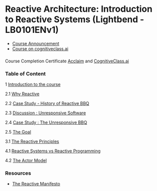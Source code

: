 # Reactive Architecture: Introduction to Reactive Systems (Lightbend -  LB0101ENv1)

- [Course Announcement](https://www.lightbend.com/blog/learn-reactive-architecture-for-free-at-your-own-pace)
- [Course on cognitiveclass.ai](https://cognitiveclass.ai/courses/reactive-architecture-introduction/)

###

Course Completion Certificate [Acclaim](https://www.youracclaim.com/badges/142c45b1-ab3b-42a3-b13d-05c37c44b9a1) and [CognitiveClass.ai](https://courses.cognitiveclass.ai/certificates/740f9ce9677f44f59f941e47d1638738)

### Table of Content

1 [Introduction to the course](https://github.com/AnanthaRajuC/Reactive-Architecture-Introduction-to-Reactive-Systems/blob/master/1%20Introduction%20to%20the%20course/Introduction.md)

2.1 [Why Reactive](https://github.com/AnanthaRajuC/Reactive-Architecture-Introduction-to-Reactive-Systems/blob/master/2%20Why%20Reactive/1%20Why%20Reactive.md)

2.2 [Case Study - History of Reactive BBQ](https://github.com/AnanthaRajuC/Reactive-Architecture-Introduction-to-Reactive-Systems/blob/master/2%20Why%20Reactive/2%20Case%20Study%20-%20History%20of%20Reactive%20BBQ.md)

2.3 [Discussion : Unresponsive Software](https://github.com/AnanthaRajuC/Reactive-Architecture-Introduction-to-Reactive-Systems/blob/master/2%20Why%20Reactive/3%20Discussion%20-%20Unresponsive%20Software.md)

2.4 [Case Study : The Unresponsive BBQ](https://github.com/AnanthaRajuC/Reactive-Architecture-Introduction-to-Reactive-Systems/blob/master/2%20Why%20Reactive/4%20Case%20Study%20-%20The%20Unresponsive%20BBQ.md)

2.5 [The Goal](https://github.com/AnanthaRajuC/Reactive-Architecture-Introduction-to-Reactive-Systems/blob/master/2%20Why%20Reactive/5%20The%20Goal.md)

3.1 [The Reactive Principles](https://github.com/AnanthaRajuC/Reactive-Architecture-Introduction-to-Reactive-Systems/blob/master/3%20The%20Reactive%20Principles/3.1%20The%20Reactive%20Principles.md)

4.1 [Reactive Systems vs Reactive Programming](https://github.com/AnanthaRajuC/Reactive-Architecture-Introduction-to-Reactive-Systems/blob/master/4%20Reactive%20Systems%20vs%20Reactive%20Programming/4.1%20Reactive%20Programming.md)

4.2 [The Actor Model](https://github.com/AnanthaRajuC/Reactive-Architecture-Introduction-to-Reactive-Systems/blob/master/4%20Reactive%20Systems%20vs%20Reactive%20Programming/4.2%20The%20Actor%20Model.md)

### Resources

- [The Reactive Manifesto](https://www.reactivemanifesto.org/)